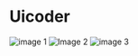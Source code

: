 # Uicoder

![image 1](https://github.com/user-attachments/assets/69d1a8a4-d205-41f6-8198-614662e8dc72)
![Image 2](https://github.com/user-attachments/assets/75d78072-02fb-4d4f-a9f6-3f3ecf2307b6)
![image 3](https://github.com/user-attachments/assets/533ed2ed-cd29-4934-8b0d-7ef573c3094c)
